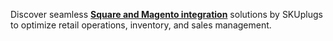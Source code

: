 Discover seamless [**Square and Magento integration**](https://skuplugs.com/square-magento-integration/) solutions by SKUplugs to optimize retail operations, inventory, and sales management.

